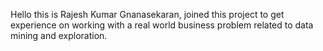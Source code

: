 Hello this is Rajesh Kumar Gnanasekaran, joined this project to get experience on working with a real world business problem related to data mining and exploration.